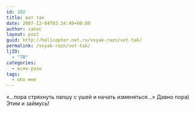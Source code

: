 ```yaml
---
id: 102
title: вот так
date: 2007-12-04T03:34:49+00:00
author: vanoc
layout: post
guid: http://helicopter.net.ru/vsyak-razn/vot-tak/
permalink: /vsyak-razn/vot-tak/
ljID:
  - "70"
categories:
  - всяк-разн
tags:
  - обо мне
---
```

&#171;&#8230;пора стряхнуть лапшу с ушей и начать изменяться&#8230;&#187; Давно пора) Этим и займусь!